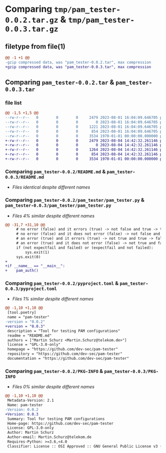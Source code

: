 # Comparing `tmp/pam_tester-0.0.2.tar.gz` & `tmp/pam_tester-0.0.3.tar.gz`

## filetype from file(1)

```diff
@@ -1 +1 @@
-gzip compressed data, was "pam_tester-0.0.2.tar", max compression
+gzip compressed data, was "pam_tester-0.0.3.tar", max compression
```

## Comparing `pam_tester-0.0.2.tar` & `pam_tester-0.0.3.tar`

### file list

```diff
@@ -1,5 +1,5 @@
--rw-r--r--   0        0        0     2479 2023-08-01 16:04:09.646705 pam_tester-0.0.2/README.md
--rw-r--r--   0        0        0        0 2023-08-01 16:04:09.646705 pam_tester-0.0.2/pam_tester/__init__.py
--rw-r--r--   0        0        0     1221 2023-08-01 16:04:09.646705 pam_tester-0.0.2/pam_tester/pam_tester.py
--rw-r--r--   0        0        0      854 2023-08-01 16:04:09.646705 pam_tester-0.0.2/pyproject.toml
--rw-r--r--   0        0        0     3534 1970-01-01 00:00:00.000000 pam_tester-0.0.2/PKG-INFO
+-rw-r--r--   0        0        0     2479 2023-08-04 14:42:32.261146 pam_tester-0.0.3/README.md
+-rw-r--r--   0        0        0        0 2023-08-04 14:42:32.261146 pam_tester-0.0.3/pam_tester/__init__.py
+-rw-r--r--   0        0        0     1264 2023-08-04 14:42:32.261146 pam_tester-0.0.3/pam_tester/pam_tester.py
+-rw-r--r--   0        0        0      854 2023-08-04 14:42:32.261146 pam_tester-0.0.3/pyproject.toml
+-rw-r--r--   0        0        0     3534 1970-01-01 00:00:00.000000 pam_tester-0.0.3/PKG-INFO
```

### Comparing `pam_tester-0.0.2/README.md` & `pam_tester-0.0.3/README.md`

 * *Files identical despite different names*

### Comparing `pam_tester-0.0.2/pam_tester/pam_tester.py` & `pam_tester-0.0.3/pam_tester/pam_tester.py`

 * *Files 4% similar despite different names*

```diff
@@ -31,7 +31,10 @@
     # no error (false) and it errors (true) -> not false and true -> true
     # no error (false) and it does not error (false) -> not false and false -> false
     # an error (true) and it errors (true) -> not true and true -> false
     # an error (true) and it does not error (false) -> not true and false -> false
     if (not expectfail and failed) or (expectfail and not failed):
         sys.exit(1)
     sys.exit(0)
+
+if __name__ == "__main__":
+    pam_auth()
```

### Comparing `pam_tester-0.0.2/pyproject.toml` & `pam_tester-0.0.3/pyproject.toml`

 * *Files 1% similar despite different names*

```diff
@@ -1,10 +1,10 @@
 [tool.poetry]
 name = "pam-tester"
-version = "0.0.2"
+version = "0.0.3"
 description = "Tool for testing PAM configurations"
 readme = "README.md"
 authors = ["Martin Schurz <Martin.Schurz@telekom.de>"]
 license = "GPL-3.0-only"
 homepage = "https://github.com/dev-sec/pam-tester"
 repository = "https://github.com/dev-sec/pam-tester"
 documentation = "https://github.com/dev-sec/pam-tester"
```

### Comparing `pam_tester-0.0.2/PKG-INFO` & `pam_tester-0.0.3/PKG-INFO`

 * *Files 0% similar despite different names*

```diff
@@ -1,10 +1,10 @@
 Metadata-Version: 2.1
 Name: pam-tester
-Version: 0.0.2
+Version: 0.0.3
 Summary: Tool for testing PAM configurations
 Home-page: https://github.com/dev-sec/pam-tester
 License: GPL-3.0-only
 Author: Martin Schurz
 Author-email: Martin.Schurz@telekom.de
 Requires-Python: >=3.6,<4.0
 Classifier: License :: OSI Approved :: GNU General Public License v3 (GPLv3)
```

